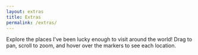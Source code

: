 ```yaml
---
layout: extras
title: Extras
permalink: /extras/
---
```


Explore the places I've been lucky enough to visit around the world! Drag to pan, scroll to zoom, and hover over the markers to see each location.